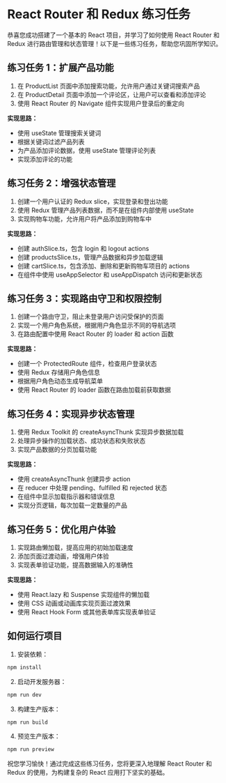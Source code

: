 # React Router 和 Redux 练习任务

恭喜您成功搭建了一个基本的 React 项目，并学习了如何使用 React Router 和 Redux 进行路由管理和状态管理！以下是一些练习任务，帮助您巩固所学知识。

## 练习任务 1：扩展产品功能

1. 在 ProductList 页面中添加搜索功能，允许用户通过关键词搜索产品
2. 在 ProductDetail 页面中添加一个评论区，让用户可以查看和添加评论
3. 使用 React Router 的 Navigate 组件实现用户登录后的重定向

**实现思路：**
- 使用 useState 管理搜索关键词
- 根据关键词过滤产品列表
- 为产品添加评论数据，使用 useState 管理评论列表
- 实现添加评论的功能

## 练习任务 2：增强状态管理

1. 创建一个用户认证的 Redux slice，实现登录和登出功能
2. 使用 Redux 管理产品列表数据，而不是在组件内部使用 useState
3. 实现购物车功能，允许用户将产品添加到购物车中

**实现思路：**
- 创建 authSlice.ts，包含 login 和 logout actions
- 创建 productsSlice.ts，管理产品数据和异步加载逻辑
- 创建 cartSlice.ts，包含添加、删除和更新购物车项目的 actions
- 在组件中使用 useAppSelector 和 useAppDispatch 访问和更新状态

## 练习任务 3：实现路由守卫和权限控制

1. 创建一个路由守卫，阻止未登录用户访问受保护的页面
2. 实现一个用户角色系统，根据用户角色显示不同的导航选项
3. 在路由配置中使用 React Router 的 loader 和 action 函数

**实现思路：**
- 创建一个 ProtectedRoute 组件，检查用户登录状态
- 使用 Redux 存储用户角色信息
- 根据用户角色动态生成导航菜单
- 使用 React Router 的 loader 函数在路由加载前获取数据

## 练习任务 4：实现异步状态管理

1. 使用 Redux Toolkit 的 createAsyncThunk 实现异步数据加载
2. 处理异步操作的加载状态、成功状态和失败状态
3. 实现产品数据的分页加载功能

**实现思路：**
- 使用 createAsyncThunk 创建异步 action
- 在 reducer 中处理 pending、fulfilled 和 rejected 状态
- 在组件中显示加载指示器和错误信息
- 实现分页逻辑，每次加载一定数量的产品

## 练习任务 5：优化用户体验

1. 实现路由懒加载，提高应用的初始加载速度
2. 添加页面过渡动画，增强用户体验
3. 实现表单验证功能，提高数据输入的准确性

**实现思路：**
- 使用 React.lazy 和 Suspense 实现组件的懒加载
- 使用 CSS 动画或动画库实现页面过渡效果
- 使用 React Hook Form 或其他表单库实现表单验证

## 如何运行项目

1. 安装依赖：
```bash
npm install
```

2. 启动开发服务器：
```bash
npm run dev
```

3. 构建生产版本：
```bash
npm run build
```

4. 预览生产版本：
```bash
npm run preview
```

祝您学习愉快！通过完成这些练习任务，您将更深入地理解 React Router 和 Redux 的使用，为构建复杂的 React 应用打下坚实的基础。